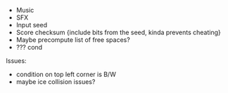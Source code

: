 - Music
- SFX
- Input seed
- Score checksum {include bits from the seed, kinda prevents cheating}
- Maybe precompute list of free spaces?
- ??? cond

Issues:
- condition on top left corner is B/W
- maybe ice collision issues?
